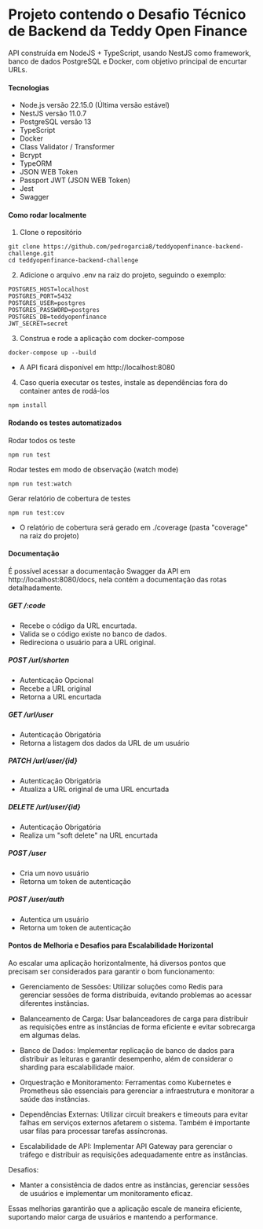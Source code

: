 # Projeto contendo o Desafio Técnico de Backend da Teddy Open Finance

API construída em NodeJS + TypeScript, usando NestJS como framework, banco de dados PostgreSQL e Docker, com objetivo principal de encurtar URLs. 

#### Tecnologias

- Node.js versão 22.15.0 (Última versão estável)
- NestJS versão 11.0.7
- PostgreSQL versão 13
- TypeScript
- Docker
- Class Validator / Transformer
- Bcrypt
- TypeORM
- JSON WEB Token
- Passport JWT (JSON WEB Token)
- Jest
- Swagger

#### Como rodar localmente

1. Clone o repositório
```
git clone https://github.com/pedrogarcia8/teddyopenfinance-backend-challenge.git
cd teddyopenfinance-backend-challenge
```

2. Adicione o arquivo .env na raiz do projeto, seguindo o exemplo:
```
POSTGRES_HOST=localhost
POSTGRES_PORT=5432
POSTGRES_USER=postgres
POSTGRES_PASSWORD=postgres
POSTGRES_DB=teddyopenfinance
JWT_SECRET=secret
```

3. Construa e rode a aplicação com docker-compose
```
docker-compose up --build
```
- A API ficará disponível em http://localhost:8080

4. Caso queria executar os testes, instale as dependências fora do container antes de rodá-los
```
npm install
```

#### Rodando os testes automatizados

Rodar todos os teste
```
npm run test
```

Rodar testes em modo de observação (watch mode)
```
npm run test:watch
```

Gerar relatório de cobertura de testes
```
npm run test:cov
```
- O relatório de cobertura será gerado em ./coverage (pasta "coverage" na raiz do projeto)

#### Documentação

É possível acessar a documentação Swagger da API em http://localhost:8080/docs, nela contém a documentação das rotas detalhadamente.

##### GET /:code
- Recebe o código da URL encurtada.
- Valida se o código existe no banco de dados.
- Redireciona o usuário para a URL original.

##### POST /url/shorten
- Autenticação Opcional
- Recebe a URL original
- Retorna a URL encurtada

##### GET /url/user
- Autenticação Obrigatória
- Retorna a listagem dos dados da URL de um usuário

##### PATCH /url/user/{id}
- Autenticação Obrigatória
- Atualiza a URL original de uma URL encurtada

##### DELETE /url/user/{id}
- Autenticação Obrigatória
- Realiza um "soft delete" na URL encurtada

##### POST /user
- Cria um novo usuário
- Retorna um token de autenticação

##### POST /user/auth
- Autentica um usuário
- Retorna um token de autenticação

#### Pontos de Melhoria e Desafios para Escalabilidade Horizontal

Ao escalar uma aplicação horizontalmente, há diversos pontos que precisam ser considerados para garantir o bom funcionamento:

- Gerenciamento de Sessões: Utilizar soluções como Redis para gerenciar sessões de forma distribuída, evitando problemas ao acessar diferentes instâncias.

- Balanceamento de Carga: Usar balanceadores de carga para distribuir as requisições entre as instâncias de forma eficiente e evitar sobrecarga em algumas delas.

- Banco de Dados: Implementar replicação de banco de dados para distribuir as leituras e garantir desempenho, além de considerar o sharding para escalabilidade maior.

- Orquestração e Monitoramento: Ferramentas como Kubernetes e Prometheus são essenciais para gerenciar a infraestrutura e monitorar a saúde das instâncias.

- Dependências Externas: Utilizar circuit breakers e timeouts para evitar falhas em serviços externos afetarem o sistema. Também é importante usar filas para processar tarefas assíncronas.

- Escalabilidade de API: Implementar API Gateway para gerenciar o tráfego e distribuir as requisições adequadamente entre as instâncias.

Desafios:

- Manter a consistência de dados entre as instâncias, gerenciar sessões de usuários e implementar um monitoramento eficaz.

Essas melhorias garantirão que a aplicação escale de maneira eficiente, suportando maior carga de usuários e mantendo a performance.
